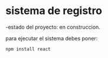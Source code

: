 <h1>sistema de registro</h1>

-estado del proyecto: en construccion. 

para ejecutar el sistema debes poner:

```npm install react```                                          
